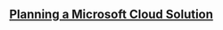 ## [Planning a Microsoft Cloud Solution](https://www.linkedin.com/learning/planning-a-microsoft-cloud-solution-2)